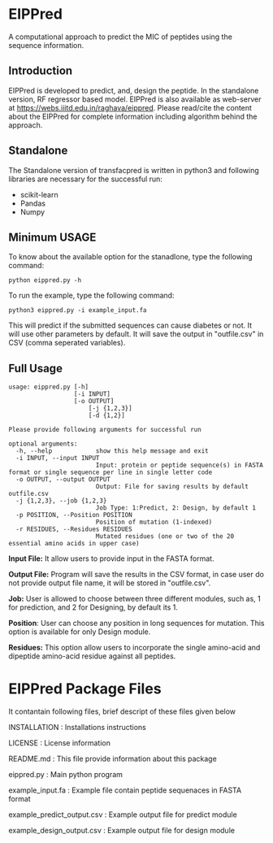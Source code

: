 # **EIPPred**
A computational approach to predict the MIC of peptides using the sequence information.
## Introduction
EIPPred is developed to predict, and, design the peptide. In the standalone version, RF regressor based model.
EIPPred is also available as web-server at https://webs.iiitd.edu.in/raghava/eippred. Please read/cite the content about the EIPPred for complete information including algorithm behind the approach.

## Standalone
The Standalone version of transfacpred is written in python3 and following libraries are necessary for the successful run:
- scikit-learn
- Pandas
- Numpy

## Minimum USAGE
To know about the available option for the stanadlone, type the following command:
```
python eippred.py -h
```
To run the example, type the following command:
```
python3 eippred.py -i example_input.fa
```
This will predict if the submitted sequences can cause diabetes or not. It will use other parameters by default. It will save the output in "outfile.csv" in CSV (comma seperated variables).

## Full Usage
```
usage: eippred.py [-h] 
                  [-i INPUT]
                  [-o OUTPUT]
		              [-j {1,2,3}]
		              [-d {1,2}]
```
```
Please provide following arguments for successful run

optional arguments:
  -h, --help            show this help message and exit
  -i INPUT, --input INPUT
                        Input: protein or peptide sequence(s) in FASTA format or single sequence per line in single letter code
  -o OUTPUT, --output OUTPUT
                        Output: File for saving results by default outfile.csv
  -j {1,2,3}, --job {1,2,3}
                        Job Type: 1:Predict, 2: Design, by default 1
  -p POSITION, --Position POSITION
                        Position of mutation (1-indexed)
  -r RESIDUES, --Residues RESIDUES
                        Mutated residues (one or two of the 20 essential amino acids in upper case)
```

**Input File:** It allow users to provide input in the FASTA format.

**Output File:** Program will save the results in the CSV format, in case user do not provide output file name, it will be stored in "outfile.csv".

**Job:** User is allowed to choose between three different modules, such as, 1 for prediction, and 2 for Designing, by default its 1.

**Position**: User can choose any position in long sequences for mutation. This option is available for only Design module.

**Residues:** This option allow users to incorporate the single amino-acid and dipeptide amino-acid residue against all peptides.

EIPPred Package Files
=======================
It contantain following files, brief descript of these files given below

INSTALLATION                    : Installations instructions

LICENSE                         : License information

README.md                       : This file provide information about this package

eippred.py                      : Main python program

example_input.fa                : Example file contain peptide sequenaces in FASTA format

example_predict_output.csv      : Example output file for predict module

example_design_output.csv       : Example output file for design module

